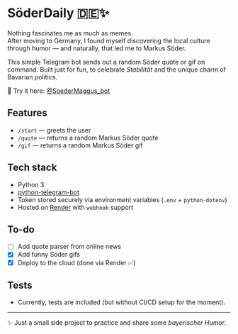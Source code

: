 # SöderDaily 🇩🇪✨

Nothing fascinates me as much as memes.  
After moving to Germany, I found myself discovering the local culture through humor — and naturally, that led me to Markus Söder.

This simple Telegram bot sends out a random Söder quote or gif on command. Built just for fun, to celebrate *Stabilität* and the unique charm of Bavarian politics.

👀 Try it here: [@SoederMaggus_bot](https://t.me/SoederMaggus_bot)

## Features

- `/start` — greets the user  
- `/quote` — returns a random Markus Söder quote
- `/gif` — returns a random Markus Söder gif

## Tech stack

- Python 3  
- [python-telegram-bot](https://github.com/python-telegram-bot/python-telegram-bot)  
- Token stored securely via environment variables (`.env` + `python-dotenv`)  
- Hosted on [Render](https://render.com/) with `webhook` support  

## To-do

- [ ] Add quote parser from online news  
- [x] Add funny Söder gifs  
- [x] Deploy to the cloud (done via Render ✅)

## Tests

- Currently, tests are included (but without CI/CD setup for the moment).

---

✨ Just a small side project to practice and share some *bayerischer Humor*.